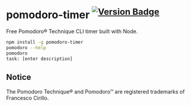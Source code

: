 
# pomodoro-timer <sup>[![Version Badge](http://vb.teelaun.ch/niftylettuce/pomodoro-timer.svg)](https://npmjs.org/package/pomodoro-timer)</sup>

Free Pomodoro® Technique CLI timer built with Node.

```bash
npm install -g pomodoro-timer
pomodoro --help
pomodoro
task: [enter description]
```

## Notice

The Pomodoro Technique® and Pomodoro™ are registered trademarks of Francesco Cirillo.
